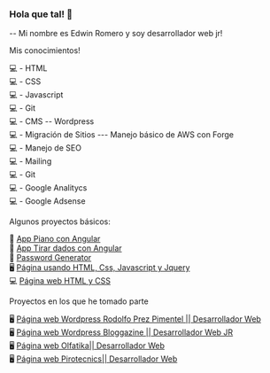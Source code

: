 ### Hola que tal! 👋

-- Mi nombre es Edwin Romero y soy desarrollador web jr!

Mis conocimientos!

💻 - HTML <br>
💻 - CSS <br>
💻 - Javascript <br>
💻 - Git <br>
💻 - CMS -- Wordpress <br>
💻 - Migración de Sitios --- Manejo básico de AWS con Forge <br>
💻 - Manejo de SEO <br>
💻 - Mailing <br>
💻 - Git <br>
💻 - Google Analitycs <br>
💻 - Google Adsense <br>

Algunos proyectos básicos:

 🎹 <a href="https://app-piano01.netlify.app" target="_blank"> App Piano con Angular</a> <br>
 🎲 <a href="https://tirar-dados-random.netlify.app" target="_blank"> App Tirar dados con Angular</a> <br>
 🔐 <a href="https://passwordsgenerates.netlify.app" target="_blank"> Password Generator </a> <br>
 🖥 <a href="https://samplepage-html-css-js-jqueryui.netlify.app/index.html" target="_blank"> Página usando HTML, Css, Javascript y Jquery</a> <br>
 💻 <a href="https://elegant-bohr-0029b5.netlify.app" target="_blank"> Página web HTML y CSS</a> <br>

Proyectos en los que he tomado parte

 🖥 <a href="https://rodolfoperezpimentel.com" target="_blank"> Página web Wordpress Rodolfo Prez Pimentel || Desarrollador Web</a> <br> 
 🖥 <a href="https://www.bloggazine.com" target="_blank"> Página web Wordpress Bloggazine || Desarrollador Web JR</a> <br> 
 🖥 <a href="https://olfatika.ec" target="_blank"> Página web Olfatika|| Desarrollador Web </a> <br> 
 🖥 <a href="https://pirotecnics.com/home/" target="_blank"> Página web Pirotecnics|| Desarrollador Web </a> <br> 



